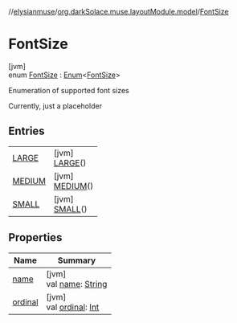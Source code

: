 //[elysianmuse](../../../index.md)/[org.darkSolace.muse.layoutModule.model](../index.md)/[FontSize](index.md)

# FontSize

[jvm]\
enum [FontSize](index.md) : [Enum](https://kotlinlang.org/api/latest/jvm/stdlib/kotlin/-enum/index.html)&lt;[FontSize](index.md)&gt; 

Enumeration of supported font sizes

Currently, just a placeholder

## Entries

| | |
|---|---|
| [LARGE](-l-a-r-g-e/index.md) | [jvm]<br>[LARGE](-l-a-r-g-e/index.md)() |
| [MEDIUM](-m-e-d-i-u-m/index.md) | [jvm]<br>[MEDIUM](-m-e-d-i-u-m/index.md)() |
| [SMALL](-s-m-a-l-l/index.md) | [jvm]<br>[SMALL](-s-m-a-l-l/index.md)() |

## Properties

| Name | Summary |
|---|---|
| [name](../../org.darkSolace.muse.userModule.model/-user-tag/-a-r-t-i-s-t/index.md#-372974862%2FProperties%2F-1216412040) | [jvm]<br>val [name](../../org.darkSolace.muse.userModule.model/-user-tag/-a-r-t-i-s-t/index.md#-372974862%2FProperties%2F-1216412040): [String](https://kotlinlang.org/api/latest/jvm/stdlib/kotlin/-string/index.html) |
| [ordinal](../../org.darkSolace.muse.userModule.model/-user-tag/-a-r-t-i-s-t/index.md#-739389684%2FProperties%2F-1216412040) | [jvm]<br>val [ordinal](../../org.darkSolace.muse.userModule.model/-user-tag/-a-r-t-i-s-t/index.md#-739389684%2FProperties%2F-1216412040): [Int](https://kotlinlang.org/api/latest/jvm/stdlib/kotlin/-int/index.html) |
